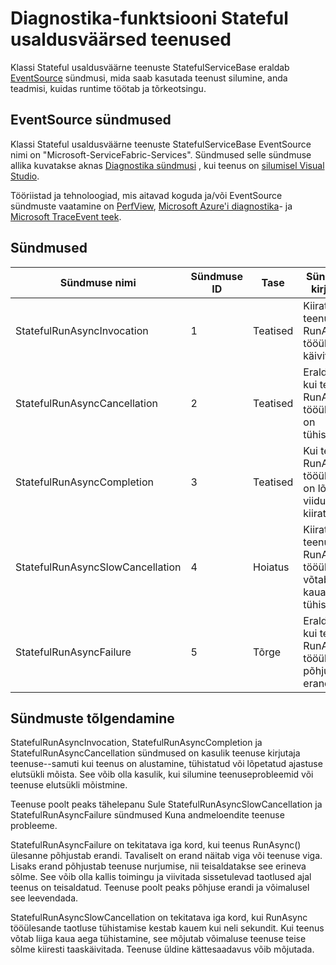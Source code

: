 <properties
   pageTitle="Stateful usaldusväärsed teenused diagnostika | Microsoft Azure'i"
   description="Diagnostika-funktsiooni Stateful usaldusväärsed teenused"
   services="service-fabric"
   documentationCenter=".net"
   authors="AlanWarwick"
   manager="timlt"
   editor=""/>

<tags
   ms.service="Service-Fabric"
   ms.devlang="dotnet"
   ms.topic="article"
   ms.tgt_pltfrm="NA"
   ms.workload="NA"
   ms.date="05/17/2016"
   ms.author="alanwar"/>

# <a name="diagnostic-functionality-for-stateful-reliable-services"></a>Diagnostika-funktsiooni Stateful usaldusväärsed teenused
Klassi Stateful usaldusväärne teenuste StatefulServiceBase eraldab [EventSource](https://msdn.microsoft.com/library/system.diagnostics.tracing.eventsource.aspx) sündmusi, mida saab kasutada teenust silumine, anda teadmisi, kuidas runtime töötab ja tõrkeotsingu.

## <a name="eventsource-events"></a>EventSource sündmused
Klassi Stateful usaldusväärne teenuste StatefulServiceBase EventSource nimi on "Microsoft-ServiceFabric-Services". Sündmused selle sündmuse allika kuvatakse aknas [Diagnostika sündmusi](service-fabric-diagnostics-how-to-monitor-and-diagnose-services-locally.md#view-service-fabric-system-events-in-visual-studio) , kui teenus on [silumisel Visual Studio](service-fabric-debugging-your-application.md).

Tööriistad ja tehnoloogiad, mis aitavad koguda ja/või EventSource sündmuste vaatamine on [PerfView](http://www.microsoft.com/download/details.aspx?id=28567), [Microsoft Azure'i diagnostika](../cloud-services/cloud-services-dotnet-diagnostics.md)- ja [Microsoft TraceEvent teek](http://www.nuget.org/packages/Microsoft.Diagnostics.Tracing.TraceEvent).

## <a name="events"></a>Sündmused

|Sündmuse nimi|Sündmuse ID|Tase|Sündmuse kirjeldus|
|----------|--------|-----|-----------------|
|StatefulRunAsyncInvocation|1|Teatised|Kiiratav teenuse RunAsync tööülesande käivitamisel|
|StatefulRunAsyncCancellation|2|Teatised|Eraldunud, kui teenus RunAsync tööülesanne on tühistatud.|
|StatefulRunAsyncCompletion|3|Teatised|Kui teenus RunAsync tööülesanne on lõpule viidud kiiratav|
|StatefulRunAsyncSlowCancellation|4|Hoiatus|Kiiratav kui teenus RunAsync tööülesande võtab liiga kaua aega tühistamine|
|StatefulRunAsyncFailure|5|Tõrge|Eraldunud, kui teenus RunAsync tööülesande põhjustab erandi|

## <a name="interpret-events"></a>Sündmuste tõlgendamine

StatefulRunAsyncInvocation, StatefulRunAsyncCompletion ja StatefulRunAsyncCancellation sündmused on kasulik teenuse kirjutaja teenuse--samuti kui teenus on alustamine, tühistatud või lõpetatud ajastuse elutsükli mõista. See võib olla kasulik, kui silumine teenuseprobleemid või teenuse elutsükli mõistmine.

Teenuse poolt peaks tähelepanu Sule StatefulRunAsyncSlowCancellation ja StatefulRunAsyncFailure sündmused Kuna andmeloendite teenuse probleeme.

StatefulRunAsyncFailure on tekitatava iga kord, kui teenus RunAsync() ülesanne põhjustab erandi. Tavaliselt on erand näitab viga või teenuse viga. Lisaks erand põhjustab teenuse nurjumise, nii teisaldatakse see erineva sõlme. See võib olla kallis toimingu ja viivitada sissetulevad taotlused ajal teenus on teisaldatud. Teenuse poolt peaks põhjuse erandi ja võimalusel see leevendada.

StatefulRunAsyncSlowCancellation on tekitatava iga kord, kui RunAsync tööülesande taotluse tühistamise kestab kauem kui neli sekundit. Kui teenus võtab liiga kaua aega tühistamine, see mõjutab võimaluse teenuse teise sõlme kiiresti taaskäivitada. Teenuse üldine kättesaadavus võib mõjutada.
